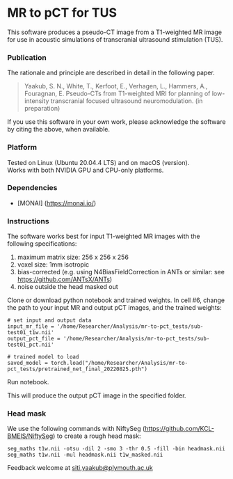 # MR to pCT for TUS

This software produces a pseudo-CT image from a T1-weighted MR image for use in acoustic simulations of transcranial ultrasound stimulation (TUS).


### Publication

The rationale and principle are described in detail in the following paper.

>    Yaakub, S. N., White, T., Kerfoot, E., Verhagen, L., Hammers, A., Fouragnan, E.
>    Pseudo-CTs from T1-weighted MRI for planning of low-intensity transcranial focused ultrasound neuromodulation. (in preparation)

If you use this software in your own work, please acknowledge the software by citing the above, when available.


### Platform

Tested on Linux (Ubuntu 20.04.4 LTS) and on macOS (version).  
Works with both NVIDIA GPU and CPU-only platforms.


### Dependencies

* [MONAI] (https://monai.io/)


### Instructions

The software works best for input T1-weighted MR images with the following specifications:
1) maximum matrix size: 256 x 256 x 256
2) voxel size: 1mm isotropic
3) bias-corrected (e.g. using N4BiasFieldCorrection in ANTs or similar: see https://github.com/ANTsX/ANTs)
4) noise outside the head masked out 

Clone or download python notebook and trained weights. In cell #6, change the path to your input MR and output pCT images, and the trained weights:
```
# set input and output data
input_mr_file = '/home/Researcher/Analysis/mr-to-pct_tests/sub-test01_t1w.nii'
output_pct_file = '/home/Researcher/Analysis/mr-to-pct_tests/sub-test01_pct.nii'

# trained model to load
saved_model = torch.load("/home/Researcher/Analysis/mr-to-pct_tests/pretrained_net_final_20220825.pth")
```
Run notebook.

This will produce the output pCT image in the specified folder.

### Head mask

We use the following commands with NiftySeg (https://github.com/KCL-BMEIS/NiftySeg) to create a rough head mask:
```
seg_maths t1w.nii -otsu -dil 2 -smo 3 -thr 0.5 -fill -bin headmask.nii
seg_maths t1w.nii -mul headmask.nii t1w_masked.nii
```


Feedback welcome at siti.yaakub@plymouth.ac.uk
